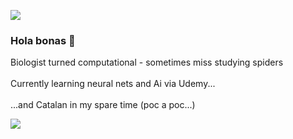 ![](https://user-images.githubusercontent.com/54809939/89654277-4d466180-d8c0-11ea-84e0-bbdd43ad0acf.jpeg)

### Hola bonas 👋
Biologist turned computational - sometimes miss studying spiders \
\
Currently learning neural nets and Ai via Udemy... \
\
...and Catalan in my spare time (poc a poc...) 

![](https://user-images.githubusercontent.com/54809939/89654283-4f102500-d8c0-11ea-981e-34820e55238e.jpeg)

<!--
**kw486/kw486** is a ✨ _special_ ✨ repository because its `README.md` (this file) appears on your GitHub profile.

Here are some ideas to get you started:

- 🔭 I’m currently working on ...
- 🌱 I’m currently learning ...
- 👯 I’m looking to collaborate on ...
- 🤔 I’m looking for help with ...
- 💬 Ask me about ...
- 📫 How to reach me: ...
- 😄 Pronouns: ...
- ⚡ Fun fact: ...
-->
